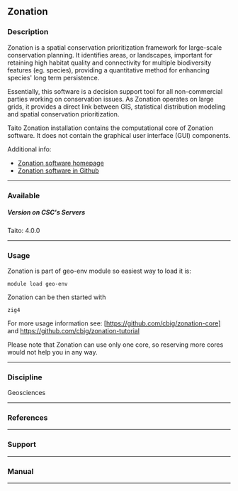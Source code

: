 ## Zonation

### Description

Zonation  is  a  spatial  conservation  prioritization  framework  for
large-scale conservation planning. It identifies areas, or landscapes,
important  for retaining  high  habitat quality  and connectivity  for
multiple biodiversity features (eg. species), providing a quantitative
method for enhancing species' long term persistence.

Essentially,  this  software  is  a  decision  support  tool  for  all
non-commercial  parties working  on conservation  issues. As  Zonation
operates  on large  grids,  it  provides a  direct  link between  GIS,
statistical   distribution    modeling   and    spatial   conservation
prioritization.

Taito  Zonation  installation  contains   the  computational  core  of
Zonation software.  It does not  contain the graphical  user interface
(GUI) components.

Additional info:

-   [Zonation software homepage]
-   [Zonation software in Github]

------------------------------------------------------------------------

### Available

##### Version on CSC's Servers

Taito: 4.0.0

------------------------------------------------------------------------

### Usage

Zonation is part of geo-env module so easiest way to load it is:

`module load geo-env`

Zonation can be then started with

`zig4`

For           more           usage          information           see:
[https://github.com/cbig/zonation-core]                            and
<https://github.com/cbig/zonation-tutorial>

Please note  that Zonation can  use only  one core, so  reserving more
cores would not help you in any way.

------------------------------------------------------------------------

### Discipline

Geosciences  

------------------------------------------------------------------------

### References

------------------------------------------------------------------------

### Support

------------------------------------------------------------------------

### Manual

------------------------------------------------------------------------

  [Zonation software homepage]: https://www.helsinki.fi/en/researchgroups/metapopulation-research-centre/software#section-14300
  [Zonation software in Github]: https://github.com/cbig/zonation-core
  [https://github.com/cbig/zonation-core]: https://github.com/cbig/zonation-tutorial
